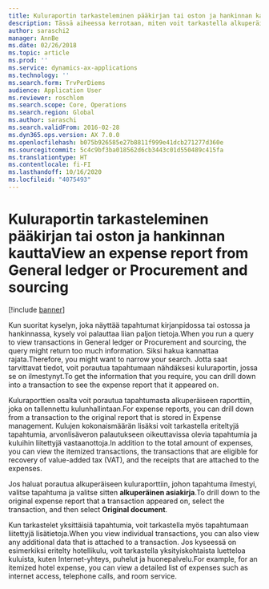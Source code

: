 ```yaml
---
title: Kuluraportin tarkasteleminen pääkirjan tai oston ja hankinnan kautta
description: Tässä aiheessa kerrotaan, miten voit tarkastella alkuperäistä kuluraporttia, johon tapahtuma ilmestyi.
author: saraschi2
manager: AnnBe
ms.date: 02/26/2018
ms.topic: article
ms.prod: ''
ms.service: dynamics-ax-applications
ms.technology: ''
ms.search.form: TrvPerDiems
audience: Application User
ms.reviewer: roschlom
ms.search.scope: Core, Operations
ms.search.region: Global
ms.author: saraschi
ms.search.validFrom: 2016-02-28
ms.dyn365.ops.version: AX 7.0.0
ms.openlocfilehash: b075b926585e27b8811f999e41dcb271277d360e
ms.sourcegitcommit: 5c4c9bf3ba018562d6cb3443c01d550489c415fa
ms.translationtype: HT
ms.contentlocale: fi-FI
ms.lasthandoff: 10/16/2020
ms.locfileid: "4075493"
---
```

# <a name="view-an-expense-report-from-general-ledger-or-procurement-and-sourcing"></a><span data-ttu-id="76846-103">Kuluraportin tarkasteleminen pääkirjan tai oston ja hankinnan kautta</span><span class="sxs-lookup"><span data-stu-id="76846-103">View an expense report from General ledger or Procurement and sourcing</span></span>

[!include [banner](../includes/banner.md)]

<span data-ttu-id="76846-104">Kun suoritat kyselyn, joka näyttää tapahtumat kirjanpidossa tai ostossa ja hankinnassa, kysely voi palauttaa liian paljon tietoja.</span><span class="sxs-lookup"><span data-stu-id="76846-104">When you run a query to view transactions in General ledger or Procurement and sourcing, the query might return too much information.</span></span> <span data-ttu-id="76846-105">Siksi hakua kannattaa rajata.</span><span class="sxs-lookup"><span data-stu-id="76846-105">Therefore, you might want to narrow your search.</span></span> <span data-ttu-id="76846-106">Jotta saat tarvittavat tiedot, voit porautua tapahtumaan nähdäksesi kuluraportin, jossa se on ilmestynyt.</span><span class="sxs-lookup"><span data-stu-id="76846-106">To get the information that you require, you can drill down into a transaction to see the expense report that it appeared on.</span></span>

<span data-ttu-id="76846-107">Kuluraporttien osalta voit porautua tapahtumasta alkuperäiseen raporttiin, joka on tallennettu kulunhallintaan.</span><span class="sxs-lookup"><span data-stu-id="76846-107">For expense reports, you can drill down from a transaction to the original report that is stored in Expense management.</span></span> <span data-ttu-id="76846-108">Kulujen kokonaismäärän lisäksi voit tarkastella eriteltyjä tapahtumia, arvonlisäveron palautukseen oikeuttavissa olevia tapahtumia ja kuluihin liitettyjä vastaanottoja.</span><span class="sxs-lookup"><span data-stu-id="76846-108">In addition to the total amount of expenses, you can view the itemized transactions, the transactions that are eligible for recovery of value-added tax (VAT), and the receipts that are attached to the expenses.</span></span>

<span data-ttu-id="76846-109">Jos haluat porautua alkuperäiseen kuluraporttiin, johon tapahtuma ilmestyi, valitse tapahtuma ja valitse sitten **alkuperäinen asiakirja**.</span><span class="sxs-lookup"><span data-stu-id="76846-109">To drill down to the original expense report that a transaction appeared on, select the transaction, and then select **Original document**.</span></span>

<span data-ttu-id="76846-110">Kun tarkastelet yksittäisiä tapahtumia, voit tarkastella myös tapahtumaan liitettyjä lisätietoja.</span><span class="sxs-lookup"><span data-stu-id="76846-110">When you view individual transactions, you can also view any additional data that is attached to a transaction.</span></span> <span data-ttu-id="76846-111">Jos kyseessä on esimerkiksi eritelty hotellikulu, voit tarkastella yksityiskohtaista luetteloa kuluista, kuten Internet-yhteys, puhelut ja huonepalvelu.</span><span class="sxs-lookup"><span data-stu-id="76846-111">For example, for an itemized hotel expense, you can view a detailed list of expenses such as internet access, telephone calls, and room service.</span></span>
